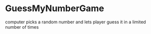 # GuessMyNumberGame
computer picks a random number and lets player guess it in a limited number of times
